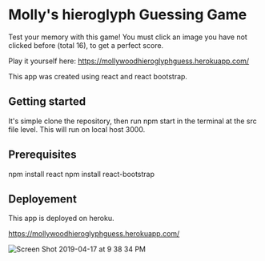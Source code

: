 <h1> Molly's hieroglyph Guessing Game </h1>
  
  <p>Test your memory with this game! You must click an image you have not clicked before (total 16), to get a perfect score. 
  
Play it yourself here: https://mollywoodhieroglyphguess.herokuapp.com/</p>

This app was created using react and react bootstrap.

<h2> Getting started </h2>

It's simple clone the repository, then run npm start in the terminal at the src file level. This will run on local host 3000. 

<h2> Prerequisites </h2>

npm install react
npm install react-bootstrap

<h2> Deployement </h2>

This app is deployed on heroku. 

https://mollywoodhieroglyphguess.herokuapp.com/

![Screen Shot 2019-04-17 at 9 38 34 PM](https://user-images.githubusercontent.com/29104770/56333285-36bf4880-6159-11e9-897c-21466512936a.png)
